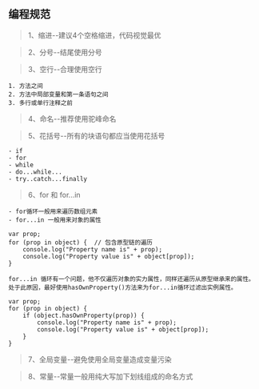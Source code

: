 ## 编程规范
> 1、缩进--建议4个空格缩进，代码视觉最优

> 2、分号--结尾使用分号

> 3、空行--合理使用空行

```
1. 方法之间
2. 方法中局部变量和第一条语句之间
3. 多行或单行注释之前
```

> 4、命名--推荐使用驼峰命名

> 5、花括号--所有的块语句都应当使用花括号

```
- if
- for
- while
- do...while...
- try..catch...finally
```

> 6、for 和 for...in


```
- for循环一般用来遍历数组元素
- for...in 一般用来对象的属性

var prop;
for (prop in object) {  // 包含原型链的遍历
    console.log("Property name is" + prop);
    console.log("Property value is" + object[prop]);
}

for...in 循环有一个问题，他不仅遍历对象的实力属性，同样还遍历从原型继承来的属性。处于此原因，最好使用hasOwnProperty()方法来为for...in循环过滤出实例属性。

var prop;
for (prop in object) {
    if (object.hasOwnProperty(prop)) {
        console.log("Property name is" + prop);
        console.log("Property value is" + object[prop]);   
    }
}
```

> 7、全局变量--避免使用全局变量造成变量污染

> 8、常量--常量一般用纯大写加下划线组成的命名方式
